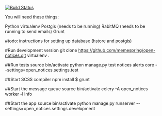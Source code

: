 [![Build Status](https://travis-ci.org/memespring/open-notices.svg?branch=master)](https://travis-ci.org/memespring/open-notices)

You will need these things:

Python
virtualenv
Postgis (needs to be running)
RabitMQ (needs to be running to send emails)
Grunt

#todo: instructions for setting up database (hstore and postgis)

#Run development version
git clone https://github.com/memespring/open-notices.git
virtualenv .

##Run tests
source bin/activate
python manage.py test notices alerts core --settings=open_notices.settings.test

##Start SCSS compiler
npm install
$ grunt

##Start the message queue
source bin/activate
celery -A open_notices worker -l info

##Start the app
source bin/activate
python manage.py runserver --settings=open_notices.settings.development
